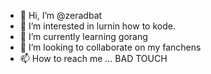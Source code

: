 - 👋 Hi, I’m @zeradbat
- 👀 I’m interested in lurnin how to kode.
- 🌱 I’m currently learning gorang
- 💞️ I’m looking to collaborate on my fanchens
- 📫 How to reach me ... BAD TOUCH

<!---
zeradbat/zeradbat is a ✨ special ✨ repository because its `README.md` (this file) appears on your GitHub profile.
You can click the Preview link to take a look at your changes.
--->
